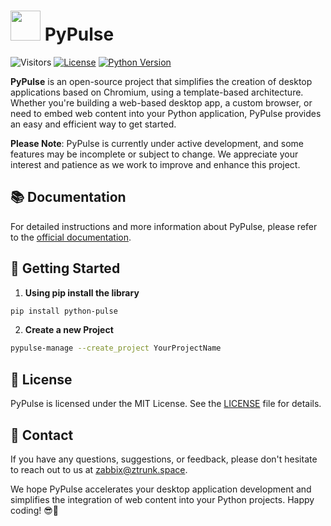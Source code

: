 # **<img src="https://github.com/zabbix-byte/PyPulse/blob/main/logo.png" height="48px"></img> PyPulse** 

![Visitors](https://api.visitorbadge.io/api/visitors?path=https%3A%2F%2Fgithub.com%2Fzabbix-byte%2FPyPulse%2F&countColor=%23263759)
[![License](https://img.shields.io/badge/License-MIT-blue.svg?style=for-the-badge&logo=windows&logoColor=white)](https://opensource.org/licenses/MIT)
[![Python Version](https://img.shields.io/badge/Python-3.8-blue?style=for-the-badge&logo=windows&logoColor=white)](https://www.python.org/downloads/)




**PyPulse** is an open-source project that simplifies the creation of desktop applications based on Chromium, using a template-based architecture. Whether you're building a web-based desktop app, a custom browser, or need to embed web content into your Python application, PyPulse provides an easy and efficient way to get started.

**Please Note**: PyPulse is currently under active development, and some features may be incomplete or subject to change. We appreciate your interest and patience as we work to improve and enhance this project.

## 📚 Documentation

For detailed instructions and more information about PyPulse, please refer to the [official documentation](https://github.com/zabbix-byte/PyPulse/wiki).

## 🚀 Getting Started

1. **Using pip install the library**
```bash
pip install python-pulse
```

2. **Create a new Project**
```bash
pypulse-manage --create_project YourProjectName
```

## 📜 License

PyPulse is licensed under the MIT License. See the [LICENSE](LICENSE) file for details.

## 💌 Contact

If you have any questions, suggestions, or feedback, please don't hesitate to reach out to us at [zabbix@ztrunk.space](mailto:zabbix@ztrunk.space).

We hope PyPulse accelerates your desktop application development and simplifies the integration of web content into your Python projects. Happy coding! 😎🚀
